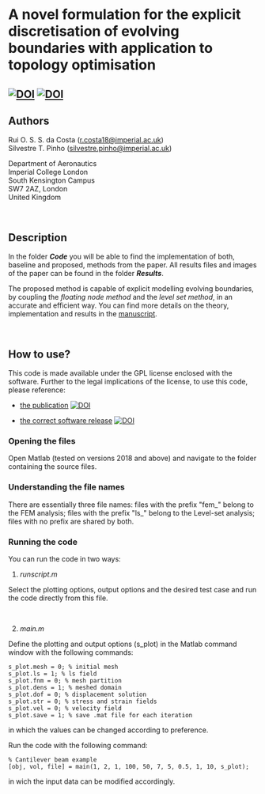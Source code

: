 # A novel formulation for the explicit discretisation of evolving boundaries with application to topology optimisation 

[![DOI](https://badgen.net/badge/DOI/10.1016%2Fj.cma.2020.113077/cyan)](https://doi.org/10.1016/j.cma.2020.113077) [![DOI](https://zenodo.org/badge/232163541.svg)](https://zenodo.org/badge/latestdoi/232163541)
---
## Authors  
Rui O. S. S. da Costa ([r.costa18@imperial.ac.uk](mailto:r.costa18@imperial.ac.uk))  
Silvestre T. Pinho ([silvestre.pinho@imperial.ac.uk](mailto:silvestre.pinho@imperial.ac.uk))

Department of Aeronautics  
Imperial College London  
South Kensington Campus  
SW7 2AZ, London  
United Kingdom

<br>

## Description
In the folder **_Code_** you will be able to find the implementation  of both, baseline and proposed, methods from the paper. All results files and images of the paper can be found in the folder **_Results_**.

The proposed method is capable of explicit modelling evolving boundaries, by coupling the _floating node method_ and the _level set method_, in an accurate and efficient way. You can find more details on the theory, implementation and results in the [manuscript](https://authors.elsevier.com/a/1b8WWAQEIt0mR).

<br>

## How to use?
This code is made available under the GPL license enclosed with the software. Further to the legal implications of the license, to use this code, please reference:  
* [the publication](https://doi.org/10.1016/j.cma.2020.113077) [![DOI](https://badgen.net/badge/DOI/10.1016%2Fj.cma.2020.113077/cyan)](https://doi.org/10.1016/j.cma.2020.113077)

* [the correct software release](https://zenodo.org/badge/latestdoi/232163541) [![DOI](https://zenodo.org/badge/232163541.svg)](https://zenodo.org/badge/latestdoi/232163541)


### Opening the files
Open Matlab (tested on versions 2018 and above) and navigate to the folder containing the source files.

### Understanding the file names
There are essentially three file names: files with the prefix "fem_" belong to the FEM analysis; files with the prefix "ls_" belong to the Level-set analysis; files with no prefix are shared by both. 

### Running the code
You can run the code in two ways:
1. _runscript.m_

Select the plotting options, output options and the desired test case and run the code directly from this file.

<br>

2. _main.m_

Define the plotting and output options (s_plot) in the Matlab command window with the following commands:
```
s_plot.mesh = 0; % initial mesh
s_plot.ls = 1; % ls field
s_plot.fnm = 0; % mesh partition
s_plot.dens = 1; % meshed domain
s_plot.dof = 0; % displacement solution
s_plot.str = 0; % stress and strain fields
s_plot.vel = 0; % velocity field
s_plot.save = 1; % save .mat file for each iteration
```
in which the values can be changed according to preference.

Run the code with the following command:
```
% Cantilever beam example
[obj, vol, file] = main(1, 2, 1, 100, 50, 7, 5, 0.5, 1, 10, s_plot);
```
in wich the input data can be modified accordingly.
